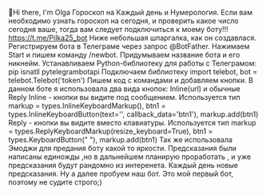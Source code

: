 👋Hi there, I'm Olga
Гороскоп на Каждый день и Нумерология.
Если вам необходимо узнать гороскоп на сегодня, и проверить какое число сегодня ваше, тогда вам следует подключиться к моему боту!!! https://t.me/Pilka25_bot
Ниже небольшая шпаргалка, как он создавлася.
Регистрируем бота в Телеграме через запрос @BotFather. 
Нажимаем Start и пишем команду /newbot. Придумываем название бота и его никнейм.
Устанавливаем Python-библиотеку для работы с Телеграмом: pip isnatll pytelegrambotapi
Подключаем библиотеку import telebot, bot = telebot.Telebot('token')
Пишем код с командами и добавляем кнопки.
В данном боте я использовала два вида кнопок: Inline(url) и обычные Reply
Inline - кнопки вы видите под сообщением. Используется тип  markup = types.InlineKeyboardMarkup(),  btn1 = types.InlineKeyboardButton(text='', callback_data='btn1'), markup.add(btn1)
Reply - кнопки вы видите вместо клавиатуры. Используется тип markup = types.ReplyKeyboardMarkup(resize_keyboard=True), btn1 = types.KeyboardButton(" "), markup.add(btn1)
Так же использовала Эмоджи для предания боту какой то яркости. 
Предсказания были написаны единожды ,но  в дальнейшем планирую проработать , и уже предсказания будут рандомно из интеренета. Каждый день новые предсказания. 
Ну а далее пробуем наш бот.
Это мой первый бот, поэтому не судите строго;)
